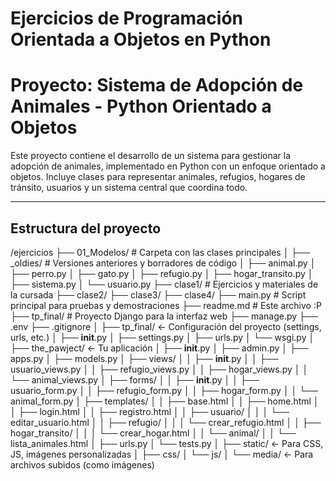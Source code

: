 # Ejercicios de Programación Orientada a Objetos en Python
# Proyecto: Sistema de Adopción de Animales - Python Orientado a Objetos

Este proyecto contiene el desarrollo de un sistema para gestionar la adopción de animales, implementado en Python con un enfoque orientado a objetos. Incluye clases para representar animales, refugios, hogares de tránsito, usuarios y un sistema central que coordina todo.

---

## Estructura del proyecto
/ejercicios
├── 01_Modelos/             # Carpeta con las clases principales
│   ├── _oldies/            # Versiones anteriores y borradores de código
│   ├── animal.py
│   ├── perro.py
│   ├── gato.py
│   ├── refugio.py
│   ├── hogar_transito.py
│   ├── sistema.py
│   └── usuario.py
├── clase1/                 # Ejercicios y materiales de la cursada
├── clase2/
├── clase3/
├── clase4/
├── main.py                 # Script principal para pruebas y demostraciones
├── readme.md               # Este archivo :P
├── tp_final/               # Proyecto Django para la interfaz web 
   ├── manage.py
   ├── .env
   ├── .gitignore
   │
   ├── tp_final/               ← Configuración del proyecto (settings, urls, etc.)
   │   ├── __init__.py
   │   ├── settings.py
   │   ├── urls.py
   │   └── wsgi.py
   │
   ├── the_pawject/            ← Tu aplicación
   │   ├── __init__.py
   │   ├── admin.py
   │   ├── apps.py
   │   ├── models.py
   │   ├── views/
   │   │   ├── __init__.py
   │   │   ├── usuario_views.py
   │   │   ├── refugio_views.py
   │   │   ├── hogar_views.py
   │   │   └── animal_views.py
   │   ├── forms/
   │   │   ├── __init__.py
   │   │   ├── usuario_form.py
   │   │   ├── refugio_form.py
   │   │   ├── hogar_form.py
   │   │   └── animal_form.py
   │   ├── templates/
   │   │   ├── base.html
   │   │   ├── home.html
   │   │   ├── login.html
   │   │   ├── registro.html
   │   │   ├── usuario/
   │   │   │   └── editar_usuario.html
   │   │   ├── refugio/
   │   │   │   └── crear_refugio.html
   │   │   ├── hogar_transito/
   │   │   │   └── crear_hogar.html
   │   │   └── animal/
   │   │       └── lista_animales.html
   │   ├── urls.py
   │   └── tests.py
   │
   ├── static/                 ← Para CSS, JS, imágenes personalizadas
   │   ├── css/
   │   └── js/
   │
   └── media/                  ← Para archivos subidos (como imágenes)
